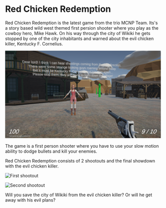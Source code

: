 # Red Chicken Redemption

Red Chicken Redemption is the latest game from the trio MCNP Team. Its's a story based wild west themed first persion shooter where you play as the cowboy hero, Mike Hawk. On his way through the city of Wikiki he gets stopped by one of the city inhabitants and warned about the evil chicken killer, Kentucky F. Cornelius.

![Intro](README/2025-05-11.png)

The game is a first person shooter where you have to use your slow motion ability to dodge bullets and kill your enemies.

Red Chicken Redemption consists of 2 shootouts and the final showdown with the evil chicken killer.

![First shootout](<README/First shootout.gif>)

![Second shootout](<README/Second shootout.gif>)

Will you save the city of Wikiki from the evil chicken killer? Or will he get away with his evil plans?